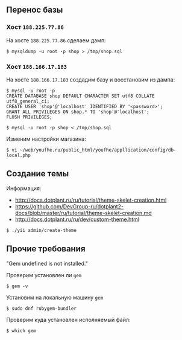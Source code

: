 
## Перенос базы

### Хост `188.225.77.86`
На хосте `188.225.77.86` сделаем дамп:

```
$ mysqldump -u root -p shop > /tmp/shop.sql 
```

### Хост `188.166.17.183`

На хосте `188.166.17.183` создадим базу и восстановим из дампа:

```
$ mysql -u root -p
CREATE DATABASE shop DEFAULT CHARACTER SET utf8 COLLATE utf8_general_ci;
CREATE USER 'shop'@'localhost' IDENTIFIED BY '<password>';
GRANT ALL PRIVILEGES ON shop.* TO 'shop'@'localhost';
FLUSH PRIVILEGES;
```

```
$ mysql -u root -p shop < /tmp/shop.sql 
```

Изменим настройки магазина:

```
$ vi ~/web/youfhe.ru/public_html/youfhe/appllication/config/db-local.php

```

## Создание темы

Информация: 
* http://docs.dotplant.ru/ru/tutorial/theme-skelet-creation.html
* https://github.com/DevGroup-ru/dotplant2-docs/blob/master/ru/tutorial/theme-skelet-creation.md
* http://docs.dotplant.ru/ru/dev/custom-theme.html

```
$ ./yii admin/create-theme
```


## Прочие требования

"Gem undefined is not installed."

Проверим установлен ли `gem`

```
$ gem -v
```

Установим на локальную машину `gem` 

```
$ sudo dnf rubygem-bundler
```

Проверим куда установлен исполняемый файл:

```
$ which gem
```




